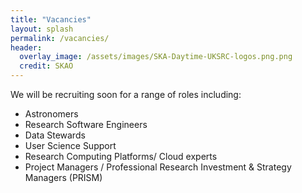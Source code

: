 ```yaml
---
title: "Vacancies"
layout: splash
permalink: /vacancies/
header:
  overlay_image: /assets/images/SKA-Daytime-UKSRC-logos.png.png
  credit: SKAO
---
```


We will be recruiting soon for a range of roles including:
* Astronomers
* Research Software Engineers
* Data Stewards
* User Science Support
* Research Computing Platforms/ Cloud experts
* Project Managers / Professional Research Investment & Strategy Managers (PRISM)
